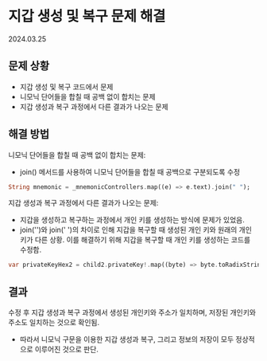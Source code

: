 # 지갑 생성 및 복구 문제 해결
2024.03.25
## 문제 상황
- 지갑 생성 및 복구 코드에서 문제 
- 니모닉 단어들을 합칠 때 공백 없이 합치는 문제
- 지갑 생성과 복구 과정에서 다른 결과가 나오는 문제

## 해결 방법
니모닉 단어들을 합칠 때 공백 없이 합치는 문제:
- join() 메서드를 사용하여 니모닉 단어들을 합칠 때 공백으로 구분되도록 수정
```dart
String mnemonic = _mnemonicControllers.map((e) => e.text).join(" ");
```

지갑 생성과 복구 과정에서 다른 결과가 나오는 문제:
-  지갑을 생성하고 복구하는 과정에서 개인 키를 생성하는 방식에 문제가 있었음.
-  join('')와 join(' ')의 차이로 인해 지갑을 복구할 때 생성된 개인 키와 원래의 개인 키가 다른 상황. 이를 해결하기 위해 지갑을 복구할 때 개인 키를 생성하는 코드를 수정함.

```dart
var privateKeyHex2 = child2.privateKey!.map((byte) => byte.toRadixString(16).padLeft(2, '0')).join('');
```

## 결과
수정 후 지갑 생성과 복구 과정에서 생성된 개인키와 주소가 일치하며, 저장된 개인키와 주소도 일치하는 것으로 확인됨. 
- 따라서 니모닉 구문을 이용한 지갑 생성과 복구, 그리고 정보의 저장이 모두 정상적으로 이루어진 것으로 판단.

